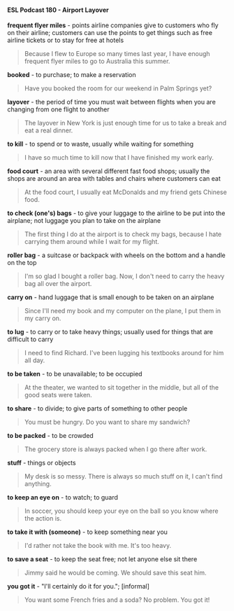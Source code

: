 #### ESL Podcast 180 - Airport Layover

**frequent flyer miles** - points airline companies give to customers who fly on
their airline; customers can use the points to get things such as free airline tickets
or to stay for free at hotels

> Because I flew to Europe so many times last year, I have enough frequent flyer
miles to go to Australia this summer.

**booked** - to purchase; to make a reservation

> Have you booked the room for our weekend in Palm Springs yet?

**layover** - the period of time you must wait between flights when you are
changing from one flight to another

> The layover in New York is just enough time for us to take a break and eat a
real dinner.

**to kill** - to spend or to waste, usually while waiting for something

> I have so much time to kill now that I have finished my work early.

**food court** - an area with several different fast food shops; usually the shops are
around an area with tables and chairs where customers can eat

> At the food court, I usually eat McDonalds and my friend gets Chinese food.

**to check (one's) bags** - to give your luggage to the airline to be put into the
airplane; not luggage you plan to take on the airplane

> The first thing I do at the airport is to check my bags, because I hate carrying
them around while I wait for my flight.

**roller bag** - a suitcase or backpack with wheels on the bottom and a handle on
the top

> I'm so glad I bought a roller bag. Now, I don't need to carry the heavy bag all
over the airport.

**carry on** - hand luggage that is small enough to be taken on an airplane

> Since I'll need my book and my computer on the plane, I put them in my carry
on.

**to lug** - to carry or to take heavy things; usually used for things that are difficult
to carry

> I need to find Richard. I've been lugging his textbooks around for him all day.

**to be taken** - to be unavailable; to be occupied

> At the theater, we wanted to sit together in the middle, but all of the good seats
were taken.

**to share** - to divide; to give parts of something to other people

> You must be hungry. Do you want to share my sandwich?

**to be packed** - to be crowded

> The grocery store is always packed when I go there after work.

**stuff** - things or objects

> My desk is so messy. There is always so much stuff on it, I can't find anything.

**to keep an eye on** - to watch; to guard

> In soccer, you should keep your eye on the ball so you know where the action
is.

**to take it with (someone)** - to keep something near you

> I'd rather not take the book with me. It's too heavy.

**to save a seat** - to keep the seat free; not let anyone else sit there

> Jimmy said he would be coming. We should save this seat him.

**you got it** - "I'll certainly do it for you."; [informal]

> You want some French fries and a soda? No problem. You got it!

